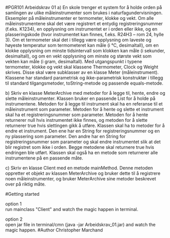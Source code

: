 #PGR101 Arbeidskrav 01
a) En skole trenger et system for å holde orden på samlingen av ulike måleinstrumenter som
brukes i naturfagundervisningen. Eksempler på måleinstrumenter er termometer, klokke og
vekt.
Om alle måleinstrumentene skal det være registrert et entydig registreringsnummer (f.eks.
K1234), en opplysning om instrumentet er i orden eller ikke, og en plasseringskode (hvor
instrumentet kan finnes, f.eks. R24H3 – rom 24, hylle 3).
Om et termometer skal det i tillegg være opplysning om laveste og høyeste temperatur som
termometeret kan måle (i °C, desimaltall), om en klokke opplysning om minste tidsintervall
som klokken kan måle (i sekunder, desimaltall), og om en vekt opplysning om minste og
største vekt som vekten kan måle (i gram, desimaltall).
Med utgangspunkt i typene termometer, klokke og vekt skal klassene Thermometer,
Clock og Weight skrives. Disse skal være subklasser av en klasse Meter
(måleinstrument).
Klassene har standard parametrisk og ikke-parametrisk konstruktør i tillegg til standard
tilgangsmetoder, toString-metode og passende equals-metode.

b) Skriv en klasse MeterArchive med metoder for å legge til, hente, endre og slette
måleinstrumenter. Klassen bruker en passende List for å holde på instrumentene.
Metoden for å legge til instrument skal ha en referanse til et måleinstrument som parameter.
Metoden for å hente og slette et instrument skal ha et registreringsnummer som parameter.
Metoden for å hente returnerer null hvis instrumentet ikke finnes, og metoden for å
slette returnerer true hvis slettingen gikk å utføre.
Klassen skal ha to metoder for å endre et instrument. Den ene har en String for
registreringsnummer og en ny plassering som parameter. Den andre har en String for
registreringsnummer som parameter og skal endre instrumentet slik at det blir registret som
ikke i orden. Begge metodene skal returnere true hvis endringen ble utført.
Klassen skal også ha en metode som returnerer alle instrumentene på en passende måte.

c) Skriv en klasse Client med en metode mainMethod. Denne metoden oppretter et
objekt av klassen MeterArchive og bruker dette til å registrere noen måleinstrumenter,
og bruker MeterArchive sine metoder beskrevet over på riktig måte.

#Getting started

option 1\
run mainclass "Client" and watch the magic happen in terminal.

option 2\
open jar file in terminal/cmn (java -jar Arbeidskrav_01.jar) and watch the magic happen.
#Author
Christopher Marchand

